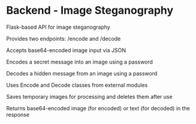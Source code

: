 # Backend - Image Steganography


Flask-based API for image steganography

Provides two endpoints: /encode and /decode

Accepts base64-encoded image input via JSON

Encodes a secret message into an image using a password

Decodes a hidden message from an image using a password

Uses Encode and Decode classes from external modules

Saves temporary images for processing and deletes them after use

Returns base64-encoded image (for encoded) or text (for decoded) in the response
